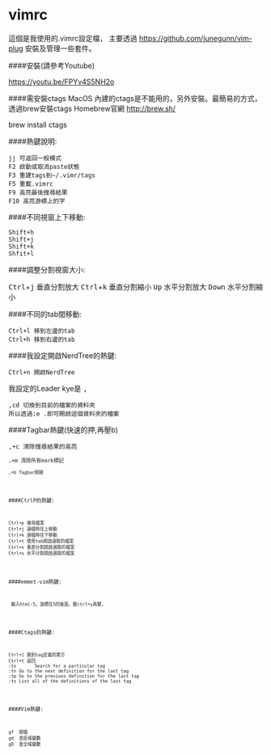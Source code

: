 # vimrc 
這個是我使用的.vimrc設定檔，
主要透過 https://github.com/junegunn/vim-plug
安裝及管理一些套件。

####安裝(請參考Youtube)

https://youtu.be/FPYv4S5NH2o

####需安裝ctags
MacOS 內建的ctags是不能用的，另外安裝。最簡易的方式，透過brew安裝ctags
Homebrew官網
http://brew.sh/

brew install ctags



####熱鍵說明:

<pre><code><kbd>j</kbd><kbd>j</kbd> 可返回一般模式
<kbd>F2</kbd> 啟動或取消paste狀態
<kbd>F3</kbd> 重建tags到~/.vimr/tags
<kbd>F5</kbd> 重載.vimrc
<kbd>F9</kbd> 高亮最後搜尋結果
<kbd>F10</kbd> 高亮游標上的字</code></pre>

####不同視窗上下移動:

<pre><code><kbd>Shift</kbd>+<kbd>h</kbd>
<kbd>Shift</kbd>+<kbd>j</kbd>
<kbd>Shift</kbd>+<kbd>k</kbd>
<kbd>Shfit</kbd>+<kbd>l</kbd>
</code></pre>

####調整分割視窗大小:

<kbd>Ctrl</kbd>+<kbd>j</kbd> 垂直分割放大
<kbd>Ctrl</kbd>+<kbd>k</kbd> 垂直分割縮小
<kbd>Up</kbd> 水平分割放大
<kbd>Down</kbd> 水平分割縮小



####不同的tab間移動:

<pre><code><kbd>Ctrl</kbd>+<kbd>l</kbd> 移到左邊的tab
<kbd>Ctrl</kbd>+<kbd>h</kbd> 移到右邊的tab</code></pre>

####我設定開啟NerdTree的熱鍵:
<pre><code><kbd>Ctrl</kbd>+<kbd>n</kbd> 開啟NerdTree</code></pre>

我設定的Leader kye是 <kbd>,</kbd>
<pre><code><kbd>,</kbd><kbd>c</kbd><kbd>d</kbd> 切換到目前的檔案的資料夾
所以透過<kbd>:e .</kbd>即可開啟這個資料夾的檔案</code></pre>

####Tagbar熱鍵(快速的押,再壓b)
<pre><code><kbd>,</kbd>+<kbd>c</kbd> 清除搜尋結果的高亮
<pre><code><kbd>,</kbd>+<kbd>m</kbd> 清除所有mark標記
<pre><code><kbd>,</kbd>+<kbd>b</kbd> Tagbar開關 </code></pre>

####CtrlP的熱鍵:
<pre><code><kbd>Ctrl</kbd>+<kbd>p</kbd> 搜尋檔案
<kbd>Ctrl</kbd>+<kbd>j</kbd> 選檔時往上移動
<kbd>Ctrl</kbd>+<kbd>k</kbd> 選檔時往下移動
<kbd>Ctrl</kbd>+<kbd>t</kbd> 使用tab開啟選取的檔案
<kbd>Ctrl</kbd>+<kbd>v</kbd> 垂直分割開啟選取的檔案
<kbd>Ctrl</kbd>+<kbd>s</kbd> 水平分割開啟選取的檔案</code></pre>

####emmet-vim熱鍵:
<pre><code> 輸入html:5，游標在5的後面，壓<kbd>ctrl</kbd>+<kbd>y</kbd>再壓<kbd>,</kbd></code></pre>


####Ctags的熱鍵:
<pre><code><kbd>Ctrl</kbd>+<kbd>]</kbd> 跳到tag定義的第方
<kbd>Ctrl</kbd>+<kbd>t</kbd> 返回
:ts <tag>  <RET>	Search for a particular tag
:tn	Go to the next definition for the last tag
:tp	Go to the previous definition for the last tag
:ts	List all of the definitions of the last tag
</code></pre>

####Vim熱鍵:
<pre><code><kbd>gf</kbd>  開檔
<kbd>gd</kbd>  查區域變數
<kbd>gD</kbd>  查全域變數</code></pre>
